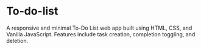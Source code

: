 # To-do-list
A responsive and minimal To-Do List web app built using HTML, CSS, and Vanilla JavaScript. Features include task creation, completion toggling, and deletion.
